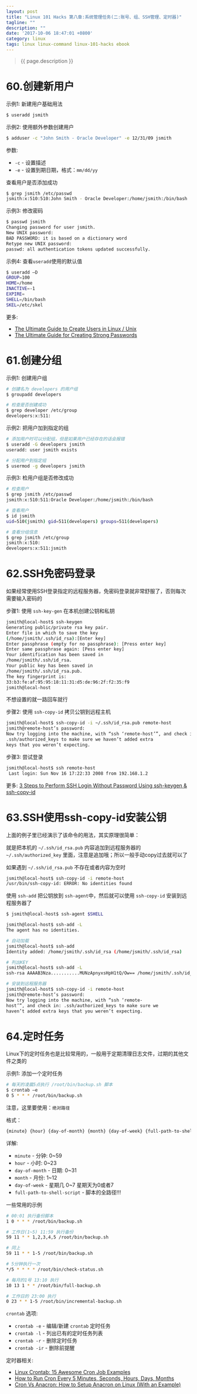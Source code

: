 ```yaml
---
layout: post
title: "Linux 101 Hacks 第八章:系统管理任务(二:账号、组、SSH管理、定时器)"
tagline: ""
description: ""
date: '2017-10-06 18:47:01 +0800'
category: linux
tags: linux linux-command linux-101-hacks ebook
---
```

> {{ page.description }}

# 60.创建新用户
示例1: 新建用户基础用法
```bash
$ useradd jsmith
```

示例2: 使用额外参数创建用户
```bash
$ adduser -c "John Smith - Oracle Developer" -e 12/31/09 jsmith
```
参数:
- `-c` - 设置描述
- `-e` - 设置到期日期，格式：`mm/dd/yy` 

查看用户是否添加成功
```bash
$ grep jsmith /etc/passwd
jsmith:x:510:510:John Smith - Oracle Developer:/home/jsmith:/bin/bash
```

示例3: 修改密码
```bash
$ passwd jsmith
Changing password for user jsmith.
New UNIX password:
BAD PASSWORD: it is based on a dictionary word
Retype new UNIX password:
passwd: all authentication tokens updated successfully. 
```

示例4: 查看`useradd`使用的默认值
```bash
$ useradd –D
GROUP=100
HOME=/home
INACTIVE=-1
EXPIRE=
SHELL=/bin/bash
SKEL=/etc/skel
```

更多:
- [The Ultimate Guide to Create Users in Linux / Unix](http://www.thegeekstuff.com/2009/06/useradd-adduser-newuser-how-to-create-linux-users/)
- [The Ultimate Guide for Creating Strong Passwords](http://www.thegeekstuff.com/2008/06/the-ultimate-guide-for-creating-strong-passwords/)


# 61.创建分组
示例1: 创建用户组
```bash
# 创建名为 developers 的用户组
$ groupadd developers

# 检查是否创建成功
$ grep developer /etc/group
developers:x:511:
```

示例2: 把用户加到指定的组
```bash
# 添加用户时可以分配组，但是如果用户已经存在的话会报错
$ useradd -G developers jsmith
useradd: user jsmith exists

# 分配用户到指定组
$ usermod -g developers jsmith
```

示例3: 检用户组是否修改成功
```bash
# 检查用户
$ grep jsmith /etc/passwd
jsmith:x:510:511:Oracle Developer:/home/jsmith:/bin/bash

# 查看用户
$ id jsmith
uid=510(jsmith) gid=511(developers) groups=511(developers)

# 查看分组信息 
$ grep jsmith /etc/group
jsmith:x:510:
developers:x:511:jsmith
```

# 62.SSH免密码登录
如果经常使用SSH登录指定的远程服务器，免密码登录就非常舒服了，否则每次需要输入密码的

步骤1: 使用 `ssh-key-gen` 在本机创建公钥和私钥
```bash
jsmith@local-host$ ssh-keygen
Generating public/private rsa key pair.
Enter file in which to save the key
(/home/jsmith/.ssh/id_rsa):[Enter key]
Enter passphrase (empty for no passphrase): [Press enter key]
Enter same passphrase again: [Pess enter key]
Your identification has been saved in
/home/jsmith/.ssh/id_rsa.
Your public key has been saved in
/home/jsmith/.ssh/id_rsa.pub.
The key fingerprint is:
33:b3:fe:af:95:95:18:11:31:d5:de:96:2f:f2:35:f9
jsmith@local-host
```
不想设置的就一路回车就行

步骤2: 使用 `ssh-copy-id` 拷贝公钥到远程主机
```bash
jsmith@local-host$ ssh-copy-id -i ~/.ssh/id_rsa.pub remote-host
jsmith@remote-host’s password:
Now try logging into the machine, with “ssh ‘remote-host’”, and check in:
.ssh/authorized_keys to make sure we haven’t added extra
keys that you weren’t expecting.
```

步骤3: 尝试登录
```bash
jsmith@local-host$ ssh remote-host
 Last login: Sun Nov 16 17:22:33 2008 from 192.168.1.2
```

更多: [3 Steps to Perform SSH Login Without Password Using ssh-keygen & ssh-copy-id](http://www.thegeekstuff.com/2008/11/3-steps-to-perform-ssh-login-without-password-using-ssh-keygen-ssh-copy-id/)


# 63.SSH使用ssh-copy-id安装公钥
上面的例子里已经演示了该命令的用法，其实原理很简单：

就是把本机的 `~/.ssh/id_rsa.pub` 内容追加到远程服务器的 `~/.ssh/authorized_key` 里面，注意是追加哦；所以一般手动copy过去就可以了

如果遇到 `~/.ssh/id_rsa.pub` 不存在或者内容为空时
```bash
jsmith@local-host$ ssh-copy-id -i remote-host
/usr/bin/ssh-copy-id: ERROR: No identities found
```

使用 `ssh-add` 把公钥放到 `ssh-agent`中，然后就可以使用 `ssh-copy-id` 安装到远程服务器了
```bash
$ jsmith@local-host$ ssh-agent $SHELL

jsmith@local-host$ ssh-add -L
The agent has no identities.

# 自动加载
jsmith@local-host$ ssh-add
Identity added: /home/jsmith/.ssh/id_rsa (/home/jsmith/.ssh/id_rsa)

# 列出KEY
jsmith@local-host$ ssh-add -L
ssh-rsa AAAAB3Nza...........MUNzApnyxsHpH1tQ/Ow== /home/jsmith/.ssh/id_rsa

# 安装到远程服务器
jsmith@local-host$ ssh-copy-id -i remote-host
jsmith@remote-host’s password:
Now try logging into the machine, with “ssh ‘remote-
host’”, and check in: .ssh/authorized_keys to make sure we
haven’t added extra keys that you weren’t expecting.
```

# 64.定时任务
Linux下的定时任务也是比较常用的，一般用于定期清理日志文件，过期的其他文件之类的

示例1: 添加一个定时任务
```bash
# 每天的凌晨5点执行 /root/bin/backup.sh 脚本
$ crontab –e
0 5 * * * /root/bin/backup.sh
```
注意，这里要使用：`绝对路径`

格式：
```bash
{minute} {hour} {day-of-month} {month} {day-of-week} {full-path-to-shell-script}
```
详解: 
- `minute` - 分钟: 0~59
- `hour` - 小时: 0~23
- `day-of-month` - 日期: 0~31
- `month` - 月份: 1~12
- `day-of-week` - 星期几 0~7  星期天为0或者7 
- `full-path-to-shell-script` - 脚本的全路径!!!

一些常用的示例
```bash
# 00:01 执行备份脚本
1 0 * * * /root/bin/backup.sh

# 工作日(1~5) 11:59 执行备份
59 11 * * 1,2,3,4,5 /root/bin/backup.sh

# 同上
59 11 * * 1-5 /root/bin/backup.sh

# 5分钟执行一次
*/5 * * * * /root/bin/check-status.sh

# 每月的1号 13:10 执行
10 13 1 * * /root/bin/full-backup.sh

# 工作日的 23:00 执行
0 23 * * 1-5 /root/bin/incremental-backup.sh
```

`crontab` 选项:
- `crontab -e` - 编辑/新建 `crontab` 定时任务
- `crontab -l` - 列出已有的定时任务列表
- `crontab -r` - 删除定时任务
- `crontab -ir` - 删除前提醒

定时器相关:
- [Linux Crontab: 15 Awesome Cron Job Examples](http://www.thegeekstuff.com/2009/06/15-practical-crontab-examples/)
- [How to Run Cron Every 5 Minutes, Seconds, Hours, Days, Months](http://www.thegeekstuff.com/2011/07/cron-every-5-minutes/)
- [Cron Vs Anacron: How to Setup Anacron on Linux (With an Example)](http://www.thegeekstuff.com/2011/05/anacron-examples/)

